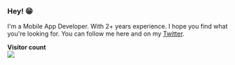 ### Hey! 😁
I'm a Mobile App Developer.
With 2+ years experience. I hope you find what you're looking for.
You can follow me here and on my [Twitter](https://twitter.com/demmss_).

<p align="left">
<b>Visitor count</b>
<br><img src="https://profile-counter.glitch.me/demolaf/count.svg" />
</p>

<!--
**demolaf/demolaf** is a ✨ _special_ ✨ repository because its `README.md` (this file) appears on your GitHub profile.

Here are some ideas to get you started:

- 🔭 I’m currently working on ...
- 🌱 I’m currently learning ...
- 👯 I’m looking to collaborate on ...
- 🤔 I’m looking for help with ...
- 💬 Ask me about ...
- 📫 How to reach me: ...
- 😄 Pronouns: ...
- ⚡ Fun fact: ...
-->
